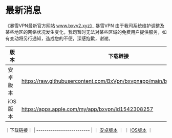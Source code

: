 # 最新消息
《暴雪VPN最新官方网站 www.bxvv2.xyz》 
暴雪VPN
由于我司系统维护调整及某些地区的网络状况发生变化，我司暂时无法对某些区域的免费用户提供服务，如有变动将另行通知，造成您的不便，深感抱歉，谢谢。



| 版本  | 下载链接|
| ------------- | ------------- |
| 安卓版本  |https://raw.githubusercontent.com/BxVpn/bxvpnapp/main/bxvpn_v2.7.0_60.apk |
| iOS版本  | https://apps.apple.com/my/app/bxvpn/id1542308257 |

｜下载链接｜
| -------------------------- |
｜ <td align="left"><a href="https://raw.githubusercontent.com/BxVpn/bxvpnapp/main/bxvpn_v2.7.0_60.apk" rel="nofollow">安卓版本</a></td> ｜
｜ <td align="left"><a href="https://apps.apple.com/my/app/bxvpn/id1542308257" rel="nofollow">iOS版本</a></td> ｜
